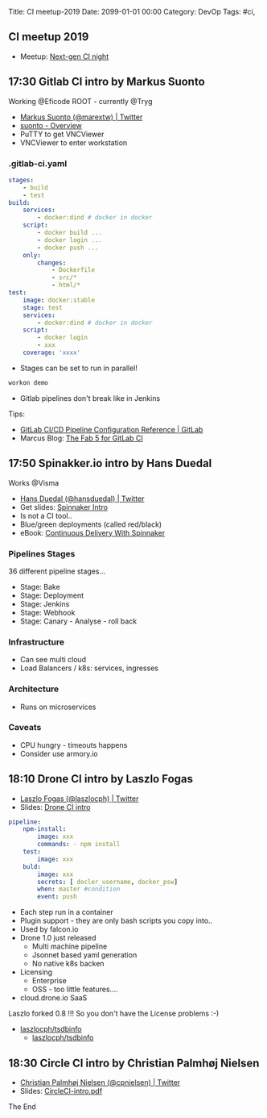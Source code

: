 Title:  CI meetup-2019
Date: 2099-01-01 00:00
Category: DevOp
Tags: #ci, 

## CI meetup 2019

* Meetup: [Next-gen CI night](https://www.meetup.com/Cloud-Native-Copenhagen/events/258922126/)

## 17:30 Gitlab CI intro by Markus Suonto

Working @Eficode ROOT - currently @Tryg

* [Markus Suonto (@marextw) | Twitter](https://twitter.com/marextw)
* [suonto - Overview](https://github.com/suonto)
* PuTTY to get VNCViewer
* VNCViewer to enter workstation

### .gitlab-ci.yaml

```yaml
stages:
    - build
    - test
build:
    services:
        - docker:dind # docker in docker 
    script:
        - docker build ...
        - docker login ...
        - docker push ...
    only:
        changes:
            - Dockerfile
            - src/*
            - html/*
test:
    image: docker:stable
    stage: test
    services:
        - docker:dind # docker in docker 
    script:
        - docker login
        - xxx
    coverage: 'xxxx'
```

* Stages can be set to run in parallel!

```bash
workon demo
```

* Gitlab pipelines don't break like in Jenkins

Tips:

* [GitLab CI/CD Pipeline Configuration Reference | GitLab](https://docs.gitlab.com/ee/ci/yaml/#onlychangesexceptchanges)
* Marcus Blog: [The Fab 5 for GitLab CI](https://www.eficode.com/blog/gitlab-ci)

## 17:50 Spinakker.io intro by Hans Duedal

Works @Visma

* [Hans Duedal (@hansduedal) | Twitter](https://twitter.com/hansduedal)
* Get slides: [Spinnaker Intro](https://docs.google.com/presentation/d/165NTYXDW2cfdw8E5HGz_Y2jkRy9zPogSlE3Srb7M9cM/edit)
* Is not a CI tool..
* Blue/green deployments (called red/black)
* eBook: [Continuous Delivery With Spinnaker](https://www.spinnaker.io/publications/ebook/)

### Pipelines Stages

36 different pipeline stages...

* Stage: Bake
* Stage: Deployment
* Stage: Jenkins
* Stage: Webhook
* Stage: Canary - Analyse - roll back

### Infrastructure

* Can see multi cloud
* Load Balancers / k8s: services, ingresses

### Architecture

* Runs on microservices

### Caveats

* CPU hungry - timeouts happens
* Consider use armory.io

## 18:10 Drone CI intro by Laszlo Fogas

* [Laszlo Fogas (@laszlocph) | Twitter](https://twitter.com/laszlocph)
* Slides: [Drone CI intro](https://docs.google.com/presentation/d/12cZ0B9axdQ-EWs4SJMC28-MB2bOHhRV0rErx863sLiE/edit#slide=id.p)

```yaml
pipeline:
    npm-install:
        image: xxx
        commands: - npm install
    test:
        image: xxx
    buld:
        image: xxx
        secrets: [ docler_username, docker_psw]
        when: master #condition
        event: push

```

* Each step run in a container
* Plugin support - they are only bash scripts you copy into..
* Used by falcon.io
* Drone 1.0 just released
    * Multi machine pipeline
    * Jsonnet based yaml generation
    * No native k8s backen
* Licensing
    * Enterprise
    * OSS - too little features....
* cloud.drone.io SaaS

Laszlo forked 0.8 !!! So you don't have the License problems :-)

* [laszlocph/tsdbinfo](https://github.com/laszlocph/tsdbinfo)
    * [laszlocph/tsdbinfo](https://github.com/laszlocph/tsdbinfo/blob/master/.drone.yml)

## 18:30 Circle CI intro by Christian Palmhøj Nielsen

* [Christian Palmhøj Nielsen (@cpnielsen) | Twitter](https://twitter.com/cpnielsen)
* Slides: [CircleCI-intro.pdf](https://drive.google.com/file/d/1yK08uE7o9pW6B6MMnOnLpxve1RJv9-SZ/view)

The End